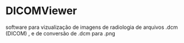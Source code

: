 # DICOMViewer
software para vizualização de imagens de radiologia de arquivos .dcm (DICOM) , e de conversão de .dcm para .png
